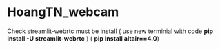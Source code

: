 # HoangTN_webcam

Check streamlit-webrtc must be install ( use new terminial with code **pip install -U streamlit-webrtc** )
( **pip install altair==4.0**)
